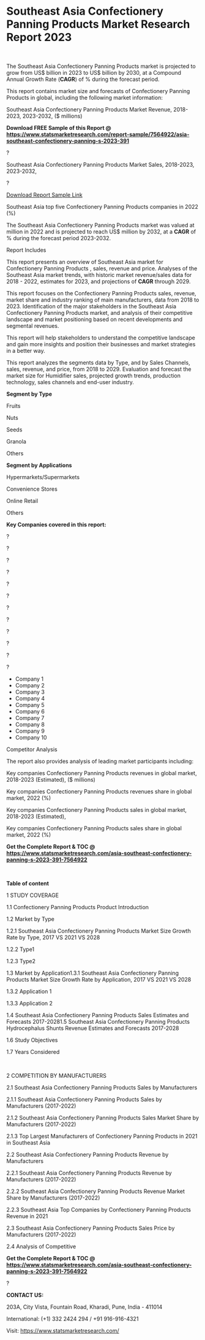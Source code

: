 <h1>Southeast Asia Confectionery Panning Products Market Research Report 2023</h1><br/><p>The Southeast Asia Confectionery Panning Products market is projected to grow from US$ billion in 2023 to US$ billion by 2030, at a Compound Annual Growth Rate (<strong>CAGR</strong>) of % during the forecast period.</p>
 
 
 
 <p>This report contains market size and forecasts of Confectionery Panning Products in global, including the following market information:</p>
 
 
 
 <p>Southeast Asia Confectionery Panning Products Market Revenue, 2018-2023, 2023-2032, ($ millions)</p>
 
 
 
 <div><b>Download FREE Sample of this Report @ <a href="https://www.statsmarketresearch.com/download-free-sample/7564922/asia-southeast-confectionery-panning-s-2023-391">https://www.statsmarketresearch.com/report-sample/7564922/asia-southeast-confectionery-panning-s-2023-391</a></b></div>
 
 
 
 <p>? </p>
 
 
 
 <p>Southeast Asia Confectionery Panning Products Market Sales, 2018-2023, 2023-2032,</p>
 
 
 
 <p>? </p>
 
 
 
 <p><a href="https://www.statsmarketresearch.com/download-free-sample/7564922/asia-southeast-confectionery-panning-s-2023-391">Download Report Sample Link</a></p>
 
 
 
 <p>Southeast Asia top five Confectionery Panning Products companies in 2022 (%)</p>
 
 
 
 <p>The Southeast Asia Confectionery Panning Products market was valued at million in 2022 and is projected to reach US$ million by 2032, at a <strong>CAGR</strong> of % during the forecast period 2023-2032.</p>
 
 
 
 <p>Report Includes</p>
 
 
 
 <p>This report presents an overview of Southeast Asia market for Confectionery Panning Products , sales, revenue and price. Analyses of the Southeast Asia market trends, with historic market revenue/sales data for 2018 - 2022, estimates for 2023, and projections of <strong>CAGR</strong> through 2029.</p>
 
 
 
 <p>This report focuses on the Confectionery Panning Products sales, revenue, market share and industry ranking of main manufacturers, data from 2018 to 2023. Identification of the major stakeholders in the Southeast Asia Confectionery Panning Products market, and analysis of their competitive landscape and market positioning based on recent developments and segmental revenues.</p>
 
 
 
 <p>This report will help stakeholders to understand the competitive landscape and gain more insights and position their businesses and market strategies in a better way.</p>
 
 
 
 <p>This report analyzes the segments data by Type, and by Sales Channels, sales, revenue, and price, from 2018 to 2029. Evaluation and forecast the market size for Humidifier sales, projected growth trends, production technology, sales channels and end-user industry.</p>
 
 
 
 <p><strong>Segment by Type</strong></p>
 
 
 
 <p>Fruits</p>
 
 
 
 <p>Nuts</p>
 
 
 
 <p>Seeds</p>
 
 
 
 <p>Granola</p>
 
 
 
 <p>Others</p>
 
 
 
 <p><strong>Segment <strong><strong>by Applications</strong></strong></strong></p>
 
 
 
 <p>Hypermarkets/Supermarkets</p>
 
 
 
 <p>Convenience Stores</p>
 
 
 
 <p>Online Retail</p>
 
 
 
 <p>Others</p>
 
 
 
 <p><strong>Key Companies covered in this report:</strong></p>
 
 
 
 <p>? </p>
 
 
 
 <p>? </p>
 
 
 
 <p>? </p>
 
 
 
 <p>? </p>
 
 
 
 <p>? </p>
 
 
 
 <p>? </p>
 
 
 
 <p>? </p>
 
 
 
 <p>? </p>
 
 
 
 <p>? </p>
 
 
 
 <p>? </p>
 
 
 
 <p>? </p>
 
 
 
 <p>? </p>
 
 
 
 <ul>
 
 <li>Company 1</li>
 
 <li>Company 2</li>
 
 <li>Company 3</li>
 
 <li>Company 4</li>
 
 <li>Company 5</li>
 
 <li>Company 6</li>
 
 <li>Company 7</li>
 
 <li>Company 8</li>
 
 <li>Company 9</li>
 
 <li>Company 10</li>
 
 </ul>
 
 
 
 <p>Competitor Analysis</p>
 
 
 
 <p>The report also provides analysis of leading market participants including:</p>
 
 
 
 <p>Key companies Confectionery Panning Products revenues in global market, 2018-2023 (Estimated), ($ millions)</p>
 
 
 
 <p>Key companies Confectionery Panning Products revenues share in global market, 2022 (%)</p>
 
 
 
 <p>Key companies Confectionery Panning Products sales in global market, 2018-2023 (Estimated),</p>
 
 
 
 <p>Key companies Confectionery Panning Products sales share in global market, 2022 (%)</p>
 
 
 
 <div><b>Get the Complete Report & TOC @ <a href="https://www.statsmarketresearch.com/asia-southeast-confectionery-panning-s-2023-391-7564922">https://www.statsmarketresearch.com/asia-southeast-confectionery-panning-s-2023-391-7564922</a></b></div>
 
 
 
 <p><br />
 
 <b>Table of content</b></p>
 
 
 
 <p>1 STUDY COVERAGE<br />
 
 1.1 Confectionery Panning Products Product Introduction<br />
 
 1.2 Market by Type<br />
 
 1.2.1 Southeast Asia Confectionery Panning Products Market Size Growth Rate by Type, 2017 VS 2021 VS 2028<br />
 
 1.2.2 Type1<br />
 
 1.2.3 Type2<br />
 
 1.3 Market by Application1.3.1 Southeast Asia Confectionery Panning Products Market Size Growth Rate by Application, 2017 VS 2021 VS 2028<br />
 
 1.3.2 Application 1<br />
 
 1.3.3 Application 2<br />
 
 1.4 Southeast Asia Confectionery Panning Products Sales Estimates and Forecasts 2017-20281.5 Southeast Asia Confectionery Panning Products Hydrocephalus Shunts Revenue Estimates and Forecasts 2017-2028<br />
 
 1.6 Study Objectives<br />
 
 1.7 Years Considered<br />
 
 <br />
 
 2 COMPETITION BY MANUFACTURERS<br />
 
 2.1 Southeast Asia Confectionery Panning Products Sales by Manufacturers<br />
 
 2.1.1 Southeast Asia Confectionery Panning Products Sales by Manufacturers (2017-2022)<br />
 
 2.1.2 Southeast Asia Confectionery Panning Products Sales Market Share by Manufacturers (2017-2022)<br />
 
 2.1.3 Top Largest Manufacturers of Confectionery Panning Products in 2021 in Southeast Asia<br />
 
 2.2 Southeast Asia Confectionery Panning Products Revenue by Manufacturers<br />
 
 2.2.1 Southeast Asia Confectionery Panning Products Revenue by Manufacturers (2017-2022)<br />
 
 2.2.2 Southeast Asia Confectionery Panning Products Revenue Market Share by Manufacturers (2017-2022)<br />
 
 2.2.3 Southeast Asia Top Companies by Confectionery Panning Products Revenue in 2021<br />
 
 2.3 Southeast Asia Confectionery Panning Products Sales Price by Manufacturers (2017-2022)<br />
 
 2.4 Analysis of Competitive</p>
 
 
 
 <div><b>Get the Complete Report & TOC @ <a href="https://www.statsmarketresearch.com/asia-southeast-confectionery-panning-s-2023-391-7564922">https://www.statsmarketresearch.com/asia-southeast-confectionery-panning-s-2023-391-7564922</a></b></div>
 
 
 
 <p>? </p>
 
 
 
 <p><b>CONTACT US:</b><br />
 
 203A, City Vista, Fountain Road, Kharadi, Pune, India - 411014<br />
 
 International: (+1) 332 2424 294 / +91 916-916-4321<br />
 
 Visit: <a href="https://www.statsmarketresearch.com/">https://www.statsmarketresearch.com/</a></p>